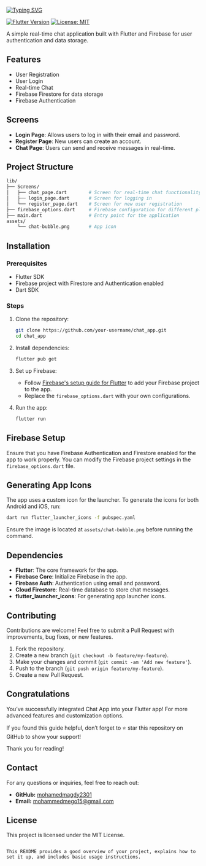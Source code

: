 <br clear="both">
<a href="https://git.io/typing-svg"><img src="https://readme-typing-svg.demolab.com?font=Protest+Guerrilla&weight=900&size=45&pause=1000&color=F78918&width=835&height=100&lines=Chat+App+%F0%9F%98%8A%E2%9C%8C%EF%B8%8F" alt="Typing SVG" /></a>
<br clear="both">


[![Flutter Version](https://img.shields.io/badge/Flutter-v3.0-blue.svg)](https://flutter.dev/)
[![License: MIT](https://img.shields.io/badge/License-MIT-yellow.svg)](https://opensource.org/licenses/MIT)

A simple real-time chat application built with Flutter and Firebase for user authentication and data storage.

## Features

- User Registration
- User Login
- Real-time Chat
- Firebase Firestore for data storage
- Firebase Authentication

## Screens

- **Login Page**: Allows users to log in with their email and password.
- **Register Page**: New users can create an account.
- **Chat Page**: Users can send and receive messages in real-time.

## Project Structure

```bash
lib/
├── Screens/
│   ├── chat_page.dart        # Screen for real-time chat functionality
│   ├── login_page.dart       # Screen for logging in
│   └── register_page.dart    # Screen for new user registration
├── firebase_options.dart     # Firebase configuration for different platforms
├── main.dart                 # Entry point for the application
assets/
    └── chat-bubble.png       # App icon
```

## Installation

### Prerequisites

- Flutter SDK
- Firebase project with Firestore and Authentication enabled
- Dart SDK

### Steps

1. Clone the repository:
    ```bash
    git clone https://github.com/your-username/chat_app.git
    cd chat_app
    ```

2. Install dependencies:
    ```bash
    flutter pub get
    ```

3. Set up Firebase:
    - Follow [Firebase's setup guide for Flutter](https://firebase.flutter.dev/docs/overview) to add your Firebase project to the app.
    - Replace the `firebase_options.dart` with your own configurations.

4. Run the app:
    ```bash
    flutter run
    ```

## Firebase Setup

Ensure that you have Firebase Authentication and Firestore enabled for the app to work properly. You can modify the Firebase project settings in the `firebase_options.dart` file.

## Generating App Icons

The app uses a custom icon for the launcher. To generate the icons for both Android and iOS, run:

```bash
dart run flutter_launcher_icons -f pubspec.yaml
```

Ensure the image is located at `assets/chat-bubble.png` before running the command.

## Dependencies

- **Flutter**: The core framework for the app.
- **Firebase Core**: Initialize Firebase in the app.
- **Firebase Auth**: Authentication using email and password.
- **Cloud Firestore**: Real-time database to store chat messages.
- **flutter_launcher_icons**: For generating app launcher icons.

## Contributing

Contributions are welcome! Feel free to submit a Pull Request with improvements, bug fixes, or new features.

1. Fork the repository.
2. Create a new branch (`git checkout -b feature/my-feature`).
3. Make your changes and commit (`git commit -am 'Add new feature'`).
4. Push to the branch (`git push origin feature/my-feature`).
5. Create a new Pull Request.

## Congratulations

You’ve successfully integrated Chat App into your Flutter app! For more advanced features and customization options.

If you found this guide helpful, don’t forget to ⭐ star this repository on GitHub to show your support!

Thank you for reading!

## Contact

For any questions or inquiries, feel free to reach out:

- **GitHub:** [mohamedmagdy2301](https://github.com/mohamedmagdy2301)
- **Email:** [mohammedmego15@gmail.com](mohammedmego15@gmail.com)

## License

This project is licensed under the MIT License.
```

This README provides a good overview of your project, explains how to set it up, and includes basic usage instructions.
